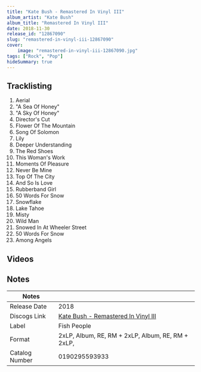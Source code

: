 ```yaml
---
title: "Kate Bush - Remastered In Vinyl III"
album_artist: "Kate Bush"
album_title: "Remastered In Vinyl III"
date: 2018-11-30
release_id: "12867090"
slug: "remastered-in-vinyl-iii-12867090"
cover:
    image: "remastered-in-vinyl-iii-12867090.jpg"
tags: ["Rock", "Pop"]
hideSummary: true
---
```


## Tracklisting
1. Aerial
2. "A Sea Of Honey"
3. "A Sky Of Honey"
4. Director's Cut 
5. Flower Of The Mountain
6. Song Of Solomon
7. Lily
8. Deeper Understanding
9. The Red Shoes
10. This Woman's Work
11. Moments Of Pleasure
12. Never Be Mine
13. Top Of The City
14. And So Is Love
15. Rubberband Girl
16. 50 Words For Snow
17. Snowflake
18. Lake Tahoe
19. Misty
20. Wild Man
21. Snowed In At Wheeler Street
22. 50 Words For Snow
23. Among Angels

## Videos


## Notes

| Notes          |             |
| ---------------| ----------- |
| Release Date   | 2018 |
| Discogs Link   | [Kate Bush - Remastered In Vinyl III](https://www.discogs.com/release/12867090) |
| Label          | Fish People |
| Format         | 2xLP, Album, RE, RM + 2xLP, Album, RE, RM + 2xLP,  |
| Catalog Number | 0190295593933 |

